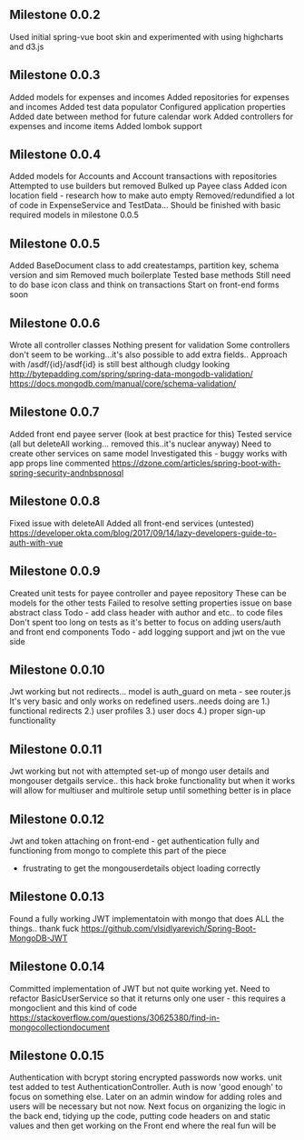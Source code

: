 ## Milestone 0.0.2
Used initial spring-vue boot skin and experimented with using highcharts and d3.js


## Milestone 0.0.3
Added models for expenses and incomes
Added repositories for expenses and incomes
Added test data populator
Configured application properties
Added date between method for future calendar work
Added controllers for expenses and income items
Added lombok support

## Milestone 0.0.4
Added models for Accounts and Account transactions with repositories
Attempted to use builders but removed
Bulked up Payee class
Added icon location field - research how to make auto empty
Removed/redundified a lot of code in ExpenseService and TestData...
Should be finished with basic required models in milestone 0.0.5

## Milestone 0.0.5
Added BaseDocument class to add createstamps, partition key, schema version and sim
Removed much boilerplate
Tested base methods
Still need to do base icon class and think on transactions
Start on front-end forms soon

## Milestone 0.0.6
Wrote all controller classes
Nothing present for validation
Some controllers don't seem to be working...it's also possible to add extra fields..
Approach with /asdf/{id}/asdf{id} is still best although cludgy looking
http://bytepadding.com/spring/spring-data-mongodb-validation/
https://docs.mongodb.com/manual/core/schema-validation/

## Milestone 0.0.7
Added front end payee server (look at best practice for this)
Tested service (all but deleteAll working... removed this..it's nuclear anyway)
Need to create other services on same model
Investigated this - buggy works with app props line commented https://dzone.com/articles/spring-boot-with-spring-security-andnbspnosql

## Milestone 0.0.8
Fixed issue with deleteAll
Added all front-end services (untested)
https://developer.okta.com/blog/2017/09/14/lazy-developers-guide-to-auth-with-vue

## Milestone 0.0.9
Created unit tests for payee controller and payee repository
These can be models for the other tests
Failed to resolve setting properties issue on base abstract class
Todo - add class header with author and etc.. to code files
Don't spent too long on tests as it's better to focus on adding users/auth and front end components
Todo - add logging support and jwt on the vue side

## Milestone 0.0.10
Jwt working but not redirects... model is auth_guard on meta - see router.js
It's very basic and only works on redefined users..needs doing are 1.) functional redirects 2.) user profiles
3.) user docs 4.) proper sign-up functionality

## Milestone 0.0.11
Jwt working but not with attempted set-up of mongo user details and mongouser detgails service.. this hack
broke functionality but when it works will allow for multiuser and multirole setup until something better
is in place

## Milestone 0.0.12
Jwt and token attaching on front-end - get authentication fully and functioning from mongo to complete this part of the piece
- frustrating to get the mongouserdetails object loading correctly

## Milestone 0.0.13
Found a fully working JWT implementatoin with mongo that does ALL the things.. thank fuck
https://github.com/vlsidlyarevich/Spring-Boot-MongoDB-JWT

## Milestone 0.0.14
Committed implementation of JWT but not quite working yet. Need to refactor BasicUserService so that it returns only one
user - this requires a mongoclient and this kind of code https://stackoverflow.com/questions/30625380/find-in-mongocollectiondocument

## Milestone 0.0.15
Authentication with bcrypt storing encrypted passwords now works. unit test
added to test AuthenticationController. Auth is now 'good enough' to focus on something
else. Later on an admin window for adding roles and users will be necessary but not now.
Next focus on organizing the logic in the back end, tidying up the code, putting code headers on and static values
and then get working on the Front end where the real fun will be